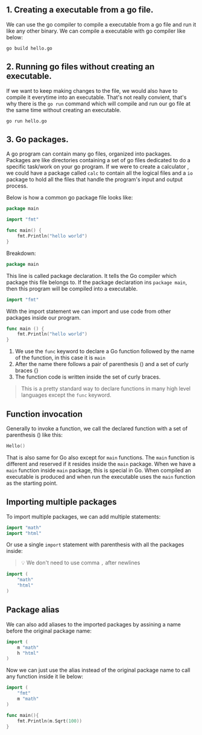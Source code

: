 ## 1. Creating a executable from a go file.

We can use the go compiler to compile a executable from a go file and run it like any other binary.
We can compile a executable with go compiler like below:

```console
go build hello.go
```

## 2. Running go files without creating an executable.

If we want to keep making changes to the file, we would also have to compile it everytime into an executable.
That's not really convient, that's why there is the `go run` command which will compile and run our go file
at the same time without creating an executable.

```console
go run hello.go
```

## 3. Go packages.

A go program can contain many go files, organized into packages. Packages are like directories containing
a set of go files dedicated to do a specific task/work on your go program. If we were to create a calculator
, we could have a package called `calc` to contain all the logical files and a `io` package to hold all the
files that handle the program's input and output process.

Below is how a common go package file looks like:

```go
package main

import "fmt"

func main() {
    fmt.Println("hello world")
}
```

Breakdown:

```go
package main
```

This line is called package declaration. It tells the Go compiler which package this file belongs to.
If the package declaration ins `package main`, then this program will be compiled into a executable.

```go
import "fmt"
```

With the import statement we can import and use code from other packages inside our program.

```go
func main () {
    fmt.Println("hello world")
}
```

1. We use the `func` keyword to declare a Go function followed by the name of the function, in this case it is `main`
2. After the name there follows a pair of parenthesis () and a set of curly braces {}
3. The function code is written inside the set of curly braces.

> This is a pretty standard way to declare functions in many high level languages except the `func` keyword.

## Function invocation

Generally to invoke a function, we call the declared function with a set of parenthesis () like this:

```go
Hello()
```

That is also same for Go also except for `main` functions. The `main` function is different and
reserved if it resides inside the `main` package. When we have a `main` function inside `main`
package, this is special in Go. When compiled an executable is produced and when run the executable uses
the `main` function as the starting point.

## Importing multiple packages

To import multiple packages, we can add multiple statements:

```go
import "math"
import "html"
```

Or use a single `import` statement with parenthesis with all the packages inside:

> :bulb: We don't need to use comma `,` after newlines

```go
import (
    "math"
    "html"
)
```

## Package alias

We can also add aliases to the imported packages by assining a name before the original package name:

```go
import (
    m "math"
    h "html"
)
```

Now we can just use the alias instead of the original package name to call any function inside it lie below:

```go
import (
    "fmt"
    m "math"
)

func main(){
    fmt.Println(m.Sqrt(100))
}
```
